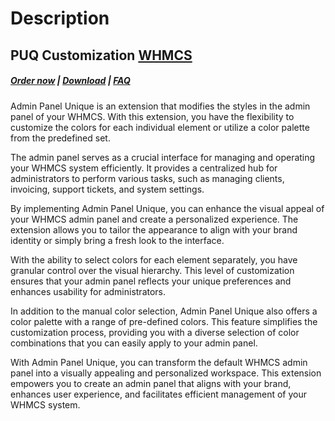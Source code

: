 # Description

## PUQ Customization **[WHMCS](https://puqcloud.com/link.php?id=77)**

#####  [Order now](https://puqcloud.com/whmcs-addon-puq-customization.php) | [Download](https://download.puqcloud.com/WHMCS/addons/PUQ-Customization/) | [FAQ](https://faq.puqcloud.com/)

Admin Panel Unique is an extension that modifies the styles in the admin panel of your WHMCS. With this extension, you have the flexibility to customize the colors for each individual element or utilize a color palette from the predefined set.

The admin panel serves as a crucial interface for managing and operating your WHMCS system efficiently. It provides a centralized hub for administrators to perform various tasks, such as managing clients, invoicing, support tickets, and system settings.

By implementing Admin Panel Unique, you can enhance the visual appeal of your WHMCS admin panel and create a personalized experience. The extension allows you to tailor the appearance to align with your brand identity or simply bring a fresh look to the interface.

With the ability to select colors for each element separately, you have granular control over the visual hierarchy. This level of customization ensures that your admin panel reflects your unique preferences and enhances usability for administrators.

In addition to the manual color selection, Admin Panel Unique also offers a color palette with a range of pre-defined colors. This feature simplifies the customization process, providing you with a diverse selection of color combinations that you can easily apply to your admin panel.

With Admin Panel Unique, you can transform the default WHMCS admin panel into a visually appealing and personalized workspace. This extension empowers you to create an admin panel that aligns with your brand, enhances user experience, and facilitates efficient management of your WHMCS system.